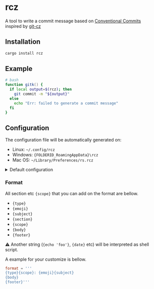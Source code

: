 # rcz

A tool to write a commit message based on [Conventional Commits](https://www.conventionalcommits.org/)  
inspired by [git-cz](https://github.com/streamich/git-cz)

## Installation

```sh
cargo install rcz
```

## Example

```zsh
# bash
function gitk() {
  if local output=$(rcz); then
    git commit -m "${output}"
  else
    echo "Err: failed to generate a commit message"
  fi
}
```

## Configuration

The configuration file will be automatically generated on:

- Linux: `~/.config/rcz`
- Windows: `{FOLDERID_RoamingAppData}\rcz`
- Mac OS: `~/Library/Preferences/rs.rcz`


<details>
<summary>Default configuration</summary>

```toml
format = '''
{type}: {subject}'''

[[types]]
description = 'A bug fix'
value = 'fix'
emoji = '🐛'

[[types]]
description = 'A new feature'
value = 'feat'
emoji = '✨'

[[types]]
description = 'Changes that introduces a breaking API change'
value = 'BREAKING CHANGE'
emoji = '💥'

[[types]]
description = 'build system or external dependencies'
value = 'chore'
emoji = '🛠️'

[[types]]
description = 'CI related changes'
value = 'ci'
emoji = '💫'

[[types]]
description = 'Documentation only changes'
value = 'docs'
emoji = '✏️'

[[types]]
description = 'Changes that do not affect the meaning of the code'
value = 'style'
emoji = '💄'

[[types]]
description = 'A code change that neither fixes a bug nor adds a feature'
value = 'refactor'
emoji = '🧹'

[[types]]
description = ' A code change that improves performance'
value = 'perf'
emoji = '🚄'

[[types]]
description = 'Adding or correcting tests'
value = 'test'
emoji = '🧪'
```
</details>

### Format

All section etc `{scope}` that you can add on the format are bellow.

- `{type}`
- `{emoji}`
- `{subject}`
- `{section}`
- `{scope}`
- `{body}`
- `{footer}`

:warning: Another string (`{echo 'foo'}`, `{date}` etc) will be interpreted as shell script.

A example for your customize is bellow.

```toml
format = '''
{type}{scope}: {emoji}{subject}
{body}
{footer}'''
```
